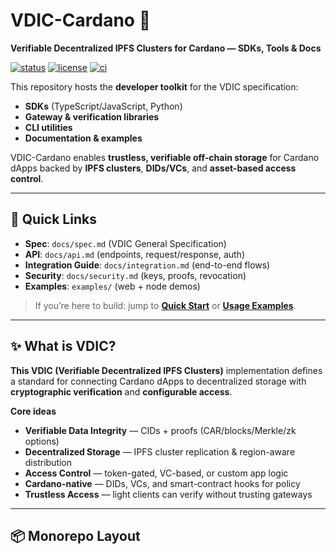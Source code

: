 # VDIC-Cardano 🧩
**Verifiable Decentralized IPFS Clusters for Cardano — SDKs, Tools & Docs**

[![status](https://img.shields.io/badge/status-draft--v1.0.0-64748b.svg)](#)
[![license](https://img.shields.io/badge/license-MIT--2.0-22c55e.svg)](LICENSE)
[![ci](https://img.shields.io/badge/ci-gh--actions-3b82f6.svg)](#)

This repository hosts the **developer toolkit** for the VDIC specification:
- **SDKs** (TypeScript/JavaScript, Python)
- **Gateway & verification libraries**
- **CLI utilities**
- **Documentation & examples**

VDIC-Cardano enables **trustless, verifiable off-chain storage** for Cardano dApps backed by **IPFS clusters**, **DIDs/VCs**, and **asset-based access control**.

---

## 🔗 Quick Links
- **Spec**: `docs/spec.md` (VDIC General Specification)
- **API**: `docs/api.md` (endpoints, request/response, auth)
- **Integration Guide**: `docs/integration.md` (end-to-end flows)
- **Security**: `docs/security.md` (keys, proofs, revocation)
- **Examples**: `examples/` (web + node demos)

> If you’re here to build: jump to **[Quick Start](#-quick-start)** or **[Usage Examples](#-usage-examples)**.

---

## ✨ What is VDIC?
**This VDIC (Verifiable Decentralized IPFS Clusters)** implementation defines a standard for connecting Cardano dApps to decentralized storage with **cryptographic verification** and **configurable access**.

**Core ideas**
- **Verifiable Data Integrity** — CIDs + proofs (CAR/blocks/Merkle/zk options)
- **Decentralized Storage** — IPFS cluster replication & region-aware distribution
- **Access Control** — token-gated, VC-based, or custom app logic
- **Cardano-native** — DIDs, VCs, and smart-contract hooks for policy
- **Trustless Access** — light clients can verify without trusting gateways

---

## 📦 Monorepo Layout
